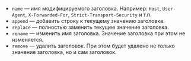 * `name` — имя модифицируемого заголовка. Например: `Host`, `User-Agent`, `X-Forwarded-For`, `Strict-Transport-Security` и т.п.
* `append` — добавить строку к текущему значению заголовка.
* `replace` — полностью заменить текущее значение заголовка.
* `rename` — изменить имя заголовка. Значение заголовка при этом не изменяется.
* `remove` — удалить заголовок. При этом будет удалено не только значение заголовка, но и сам заголовок.